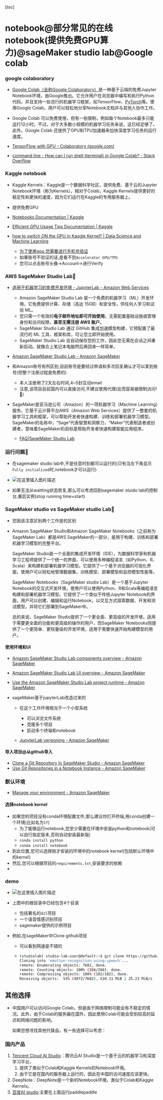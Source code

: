 [toc]

# notebook@部分常见的在线notebook(提供免费GPU算力)@sageMaker studio lab@Google colab

### google colaboratory

- [Google Colab（全称Google Colaboratory）](https://colab.research.google.com/drive/15ze2Dxf64p-3JtwzdUmEqDtnt2UdBLbY#scrollTo=oM_8ELnJq_wd)是一种基于云端的免费Jupyter Notebook环境，由Google推出。它允许用户在浏览器中编写和执行Python代码，并且支持一些流行的机器学习框架，如TensorFlow、[PyTorch](https://pytorch.org/tutorials/beginner/colab.html)等。使用Google Colab，用户可以轻松地分享Notebook文档并与其他人协作工作。
- Google Colab 可以免费使用，但有一些限制，例如每个Notebook最多只能运行12小时。不过，对于大多数小规模的机器学习任务来说，这已经足够了。此外，Google Colab 还提供了GPU和TPU加速器来加快深度学习任务的运行速度。

- [TensorFlow with GPU - Colaboratory (google.com)](https://colab.research.google.com/notebooks/gpu.ipynb#scrollTo=Y04m-jvKRDsJ)
- [command line - How can I run shell (terminal) in Google Colab? - Stack Overflow](https://stackoverflow.com/questions/59318692/how-can-i-run-shell-terminal-in-google-colab)

### Kaggle notebook

- Kaggle Kernels：Kaggle是一个数据科学社区，提供免费、基于云的Jupyter Notebook环境（称为Kernels）。相对于Colab，Kaggle Kernels提供更好的稳定性和更快的速度，因为它们运行在Kaggle的专用服务器上。
- 提供免费GPU

- [Notebooks Documentation | Kaggle](https://www.kaggle.com/docs/notebooks)
- [Efficient GPU Usage Tips Documentation | Kaggle](https://www.kaggle.com/docs/efficient-gpu-usage)
- [how to switch ON the GPU in Kaggle Kernel? | Data Science and Machine Learning](https://www.kaggle.com/general/97939)
  - <u>为了使用gpu,您需要进行手机号验证</u>
  - 如果账号不验证的话,是看不到`Accelerator GPU/TPU`
  - 您可以点击账号头像->Account->进行Verify

### AWS SageMaker Studio Lab🎈

- [适用于机器学习的免费开发环境 - JupyterLab - Amazon Web Services](https://aws.amazon.com/cn/sagemaker/studio-lab/)
  - Amazon SageMaker Studio Lab 是一个免费的机器学习（ML）开发环境，它免费提供计算、存储（高达 15GB）和安全性，供任何人学习和试验 ML。
  - 您只需一个有效的**电子邮件地址即可开始使用**，无需配置基础设施或管理身份和访问权限，**甚至无需注册 AWS 账户**。
  - SageMaker Studio Lab 通过 GitHub 集成加速模型构建，它预配置了最流行的 ML 工具、框架和库，可让您立即开始使用。
  - SageMaker Studio Lab 会自动保存您的工作，因此您无需在会话之间重新启动。就像合上笔记本电脑然后再回来一样简单。

- [Amazon SageMaker Studio Lab - Amazon SageMaker](https://docs.aws.amazon.com/sagemaker/latest/dg/studio-lab.html)

- 和Amazon账号有所区别,目前账号是要经过申请和多次回复确认才可以拿到账号(但整个注册过程是免费的)
  - 本人注册用了2天左右时间,4~5封互动email
  - 注意,该项目目前国内可以直接访问,不建议使用代理(反而容易被限制访问!🎈)
- SageMaker是亚马逊公司（Amazon）的一项机器学习（Machine Learning）服务，它基于云计算平台AWS（Amazon Web Services）提供了一整套的机器学习工具和框架，可以帮助开发者快速构建、训练和部署机器学习模型。SageMaker的名称中，“Sage”代表智慧和洞察力，“Maker”代表制造者或创建者，意味着SageMaker的目标是帮助开发者快速构建智能应用程序。
  - [FAQ|SageMaker Studio Lab](https://studiolab.sagemaker.aws/faq)

### 运行问题🎈

- 在sagemaker studio lab中,不是任意时刻都可以运行的(只有当左下角显示`Fully initialized`时,notebook才可以运行)

- ![在这里插入图片描述](https://img-blog.csdnimg.cn/d6689e5f30d6497a8df2d3e647aeb08f.png)

- 如果无法从waitting状态恢复,那么可以考虑回到sagemaker stuido lab的控制台,重启实例(stop running time+start)

### SageMaker studio vs SageMaker studio Lab🎈

- 您因该注意区别两个工作是的区别

- Amazon SageMaker Studio和Amazon SageMaker Notebooks（之前称为SageMaker Lab）都是AWS SageMaker的一部分，是用于构建、训练和部署机器学习模型的完整平台。

  SageMaker Studio是一个全面的集成开发环境（IDE），为数据科学家和机器学习工程师提供了一个统一的界面，可以使用多种编程语言（如Python、R、Scala）来构建和部署机器学习模型。它提供了一个基于浏览器的可视化界面，使用户可以轻松地管理数据集、训练模型、部署模型和监控模型性能等。

  SageMaker Notebooks（SageMaker studio Lab）是一个基于Jupyter Notebook的交互式开发环境，使用户可以使用Python、R和Scala等编程语言构建和部署机器学习模型。它提供了一个类似于传统Jupyter Notebook的界面，用户可以创建、编辑和运行Notebook，以交互方式探索数据、开发和测试模型，并将它们部署到SageMaker中。

  总的来说，SageMaker Studio提供了一个更全面、更高级的开发环境，适用于需要更全面的功能和更高级的操作的用户，而SageMaker Notebooks则提供了一个更简单、更轻量级的开发环境，适用于需要快速开始构建模型的用户。

#### 使用环境和UI

- [Amazon SageMaker Studio Lab components overview - Amazon SageMaker](https://docs.aws.amazon.com/sagemaker/latest/dg/studio-lab-overview.html)
- [Amazon SageMaker Studio Lab UI overview - Amazon SageMaker](https://docs.aws.amazon.com/sagemaker/latest/dg/studio-lab-use-ui.html)
- [Use the Amazon SageMaker Studio Lab project runtime - Amazon SageMaker](https://docs.aws.amazon.com/sagemaker/latest/dg/studio-lab-use.html)

- sageMaker基于jupyterLab改造过来的

  - 在这个工作环境相当于一个小型系统
    - 可以浏览文件系统
    - 克隆多个项目
    - 启动多个终端和notebook

  - [JupyterLab versioning - Amazon SageMaker](https://docs.aws.amazon.com/sagemaker/latest/dg/nbi-jl.html)

#### 导入项目@从github导入

- [Clone a Git Repository in SageMaker Studio - Amazon SageMaker](https://docs.aws.amazon.com/sagemaker/latest/dg/studio-tasks-git.html)
- [Use Git Repositories in a Notebook Instance - Amazon SageMaker](https://docs.aws.amazon.com/sagemaker/latest/dg/git-nbi-use.html)

### 默认环境

- [Manage your environment - Amazon SageMaker](https://docs.aws.amazon.com/sagemaker/latest/dg/studio-lab-use-manage.html)

#### 选择notebook kernel

- 如果您的项目没有conda环境配置文件,那么建议你打开终端,用conda创建一个环境(比如名为`tf`)
  - 为了能够运行notebook,您至少需要在环境中安装python和notebook(可以自行指定版本,否则自动安装最新版)
  - `conda install python`
  - `conda install notebook`
- 到此位置,您可以选择刚才安装的环境中的notebook kernel(包括默认环境中的kernel)
- 然后,您可以根据项目的`requirements.txt`,安装要求的依赖
- 

### demo

- ![在这里插入图片描述](https://img-blog.csdnimg.cn/29aec39bd4d44ef5bc13f1a03166ecd8.png)

- 上图中的根目录中已经包含4个目录

  - 包括著名的`d2l`项目
  - 一个语音情感识别项目
  - sagemaker提供的示例项目

- 例如,在sageMaker中Clone github项目

  - 可以看到网速是不错的

  - ```bash
    (studiolab) studio-lab-user@default:~$ git clone https://github.com/x4nth055/emotion-recognition-using-speech && exit
    Cloning into 'emotion-recognition-using-speech'...
    remote: Enumerating objects: 7682, done.
    remote: Counting objects: 100% (266/266), done.
    remote: Compressing objects: 100% (102/102), done.
    Receiving objects:  53% (4072/7682), 510.11 MiB | 25.23 MiB/s
    ```



## 其他选择

- 中国用户可以访问Google Colab，但是由于网络限制可能会有不稳定的情况。此外，由于Colab的服务器在国外，因此使用Colab可能会受到较高的延迟和网络问题的影响。

  如果您想寻找其他代替品，有一些选择可以考虑：

### 国内产品

1. [Tencent Cloud AI Studio](https://console.cloud.tencent.com/tione/v2/notebook/list?listTab=instance&regionId=1)：腾讯云AI Studio是一个基于云的机器学习和深度学习平台，
   1. 提供了类似于Colab和Kaggle Kernels的Notebook环境。
   2. 由于它是在国内的服务器上运行的，因此在中国的访问速度应该更快。
2. DeepNote：DeepNote是一个新的Notebook环境，类似于Colab和Kaggle Kernels。
3. [百度AI studio](https://aistudio.baidu.com/aistudio/projectoverview/public):主要在上面运行paddlepaddle

